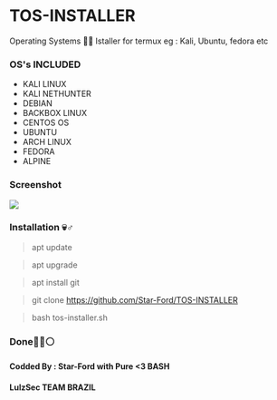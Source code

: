 # TOS-INSTALLER
Operating Systems 📱📲 Istaller for termux eg : Kali, Ubuntu, fedora etc

### OS's INCLUDED
* KALI LINUX
* KALI NETHUNTER
* DEBIAN
* BACKBOX LINUX
* CENTOS OS
* UBUNTU
* ARCH LINUX
* FEDORA
* ALPINE

### Screenshot
<img src="https://i.ibb.co/wdHZZKv/screenshot.png"/>

### Installation 💀♂️

> apt update

> apt upgrade

> apt install git

> git clone https://github.com/Star-Ford/TOS-INSTALLER

> bash tos-installer.sh

### Done👌🏾⚪

#### Codded By : Star-Ford with Pure <3 BASH
#### LulzSec TEAM BRAZIL

